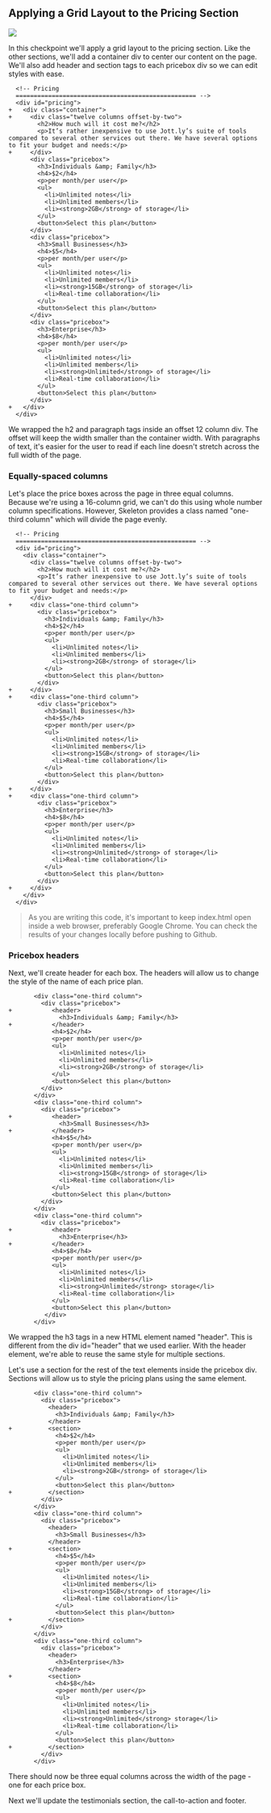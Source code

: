 ## Applying a Grid Layout to the Pricing Section

![](http://cl.ly/WHB1/09-pricing-sections.png)

In this checkpoint we'll apply a grid layout to the pricing section. Like the other sections, we'll add a container div to center our content on the page. We'll also add header and section tags to each pricebox div so we can edit styles with ease.

```html(index.html)
  <!-- Pricing
  ================================================== -->
  <div id="pricing">
+   <div class="container">
+     <div class="twelve columns offset-by-two">
        <h2>How much will it cost me?</h2>
        <p>It’s rather inexpensive to use Jott.ly’s suite of tools compared to several other services out there. We have several options to fit your budget and needs:</p>
+     </div>
      <div class="pricebox">
        <h3>Individuals &amp; Family</h3>
        <h4>$2</h4>
        <p>per month/per user</p>
        <ul>
          <li>Unlimited notes</li>
          <li>Unlimited members</li>
          <li><strong>2GB</strong> of storage</li>
        </ul>
        <button>Select this plan</button>
      </div>
      <div class="pricebox">
        <h3>Small Businesses</h3>
        <h4>$5</h4>
        <p>per month/per user</p>
        <ul>
          <li>Unlimited notes</li>
          <li>Unlimited members</li>
          <li><strong>15GB</strong> of storage</li>
          <li>Real-time collaboration</li>
        </ul>
        <button>Select this plan</button>
      </div>
      <div class="pricebox">
        <h3>Enterprise</h3>
        <h4>$8</h4>
        <p>per month/per user</p>
        <ul>
          <li>Unlimited notes</li>
          <li>Unlimited members</li>
          <li><strong>Unlimited</strong> of storage</li>
          <li>Real-time collaboration</li>
        </ul>
        <button>Select this plan</button>
      </div>
+   </div>
  </div>
```

We wrapped the h2 and paragraph tags inside an offset 12 column div. The offset will keep the width smaller than the container width. With paragraphs of text, it's easier for the user to read if each line doesn't stretch across the full width of the page.

### Equally-spaced columns

Let's place the price boxes across the page in three equal columns. Because we're using a 16-column grid, we can't do this using whole number column specifications. However, Skeleton provides a class named "one-third column" which will divide the page evenly.

```html(index.html)
  <!-- Pricing
  ================================================== -->
  <div id="pricing">
    <div class="container">
      <div class="twelve columns offset-by-two">
        <h2>How much will it cost me?</h2>
        <p>It’s rather inexpensive to use Jott.ly’s suite of tools compared to several other services out there. We have several options to fit your budget and needs:</p>
      </div>
+     <div class="one-third column">
        <div class="pricebox">
          <h3>Individuals &amp; Family</h3>
          <h4>$2</h4>
          <p>per month/per user</p>
          <ul>
            <li>Unlimited notes</li>
            <li>Unlimited members</li>
            <li><strong>2GB</strong> of storage</li>
          </ul>
          <button>Select this plan</button>
        </div>
+     </div>
+     <div class="one-third column">
        <div class="pricebox">
          <h3>Small Businesses</h3>
          <h4>$5</h4>
          <p>per month/per user</p>
          <ul>
            <li>Unlimited notes</li>
            <li>Unlimited members</li>
            <li><strong>15GB</strong> of storage</li>
            <li>Real-time collaboration</li>
          </ul>
          <button>Select this plan</button>
        </div>
+     </div>
+     <div class="one-third column">
        <div class="pricebox">
          <h3>Enterprise</h3>
          <h4>$8</h4>
          <p>per month/per user</p>
          <ul>
            <li>Unlimited notes</li>
            <li>Unlimited members</li>
            <li><strong>Unlimited</strong> of storage</li>
            <li>Real-time collaboration</li>
          </ul>
          <button>Select this plan</button>
        </div>
+     </div>
    </div>
  </div>
```

> As you are writing this code, it's important to keep index.html open inside a web browser, preferably Google Chrome. You can check the results of your changes locally before pushing to Github.

### Pricebox headers

Next, we'll create header for each box. The headers will allow us to change the style of the name of each price plan.

```html(index.html)
       <div class="one-third column">
         <div class="pricebox">
+           <header>
              <h3>Individuals &amp; Family</h3>
+           </header>
            <h4>$2</h4>
            <p>per month/per user</p>
            <ul>
              <li>Unlimited notes</li>
              <li>Unlimited members</li>
              <li><strong>2GB</strong> of storage</li>
            </ul>
            <button>Select this plan</button>
         </div>
       </div>
       <div class="one-third column">
         <div class="pricebox">
+           <header>
              <h3>Small Businesses</h3>
+           </header>
            <h4>$5</h4>
            <p>per month/per user</p>
            <ul>
              <li>Unlimited notes</li>
              <li>Unlimited members</li>
              <li><strong>15GB</strong> of storage</li>
              <li>Real-time collaboration</li>
            </ul>
            <button>Select this plan</button>
         </div>
       </div>
       <div class="one-third column">
         <div class="pricebox">
+           <header>
              <h3>Enterprise</h3>
+           </header>
            <h4>$8</h4>
            <p>per month/per user</p>
            <ul>
              <li>Unlimited notes</li>
              <li>Unlimited members</li>
              <li><strong>Unlimited</strong> storage</li>
              <li>Real-time collaboration</li>
            </ul>
            <button>Select this plan</button>
          </div>
       </div>  
```

We wrapped the h3 tags in a new HTML element named "header". This is different from the div id="header" that we used earlier. With the header element, we're able to reuse the same style for multiple sections.

Let's use a section for the rest of the text elements inside the pricebox div. Sections will allow us to style the pricing plans using the same element.

```html(index.html)
       <div class="one-third column">
         <div class="pricebox">
           <header>
             <h3>Individuals &amp; Family</h3>
           </header>
+          <section>
             <h4>$2</h4>
             <p>per month/per user</p>
             <ul>
               <li>Unlimited notes</li>
               <li>Unlimited members</li>
               <li><strong>2GB</strong> of storage</li>
             </ul>
             <button>Select this plan</button>
+          </section>
         </div>
       </div>
       <div class="one-third column">
         <div class="pricebox">
           <header>
             <h3>Small Businesses</h3>
           </header>
+          <section>
             <h4>$5</h4>
             <p>per month/per user</p>
             <ul>
               <li>Unlimited notes</li>
               <li>Unlimited members</li>
               <li><strong>15GB</strong> of storage</li>
               <li>Real-time collaboration</li>
             </ul>
             <button>Select this plan</button>
+          </section>
         </div>
       </div>
       <div class="one-third column">
         <div class="pricebox">
           <header>
             <h3>Enterprise</h3>
           </header>
+          <section>
             <h4>$8</h4>
             <p>per month/per user</p>
             <ul>
               <li>Unlimited notes</li>
               <li>Unlimited members</li>
               <li><strong>Unlimited</strong> storage</li>
               <li>Real-time collaboration</li>
             </ul>
             <button>Select this plan</button>
+          </section>
         </div>
       </div>
```

There should now be three equal columns across the width of the page - one for each price box.

Next we'll update the testimonials section, the call-to-action and footer.
